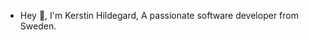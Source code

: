 - Hey 👋, I'm Kerstin Hildegard, A passionate software developer from Sweden.

<!---
kerstin-hildegard/kerstin-hildegard is a ✨ special ✨ repository because its `README.md` (this file) appears on your GitHub profile.
You can click the Preview link to take a look at your changes.
--->
